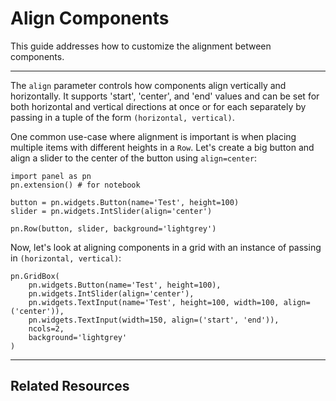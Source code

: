 # Align Components

This guide addresses how to customize the alignment between components.

---

The `align` parameter controls how components align vertically and horizontally. It supports 'start', 'center', and 'end' values and can be set for both horizontal and vertical directions at once or for each separately by passing in a tuple of the form `(horizontal, vertical)`.

One common use-case where alignment is important is when placing multiple items with different heights in a `Row`. Let's create a big button and align a slider to the center of the button using `align=center`:


```{pyodide}
import panel as pn
pn.extension() # for notebook

button = pn.widgets.Button(name='Test', height=100)
slider = pn.widgets.IntSlider(align='center')

pn.Row(button, slider, background='lightgrey')
```

Now, let's look at aligning components in a grid with an instance of passing in `(horizontal, vertical)`:

```{pyodide}
pn.GridBox(
    pn.widgets.Button(name='Test', height=100),
    pn.widgets.IntSlider(align='center'),
    pn.widgets.TextInput(name='Test', height=100, width=100, align=('center')),
    pn.widgets.TextInput(width=150, align=('start', 'end')),
    ncols=2,
    background='lightgrey'
)
```

---

## Related Resources
